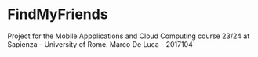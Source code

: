 # FindMyFriends
 Project for the Mobile Appplications and Cloud Computing course 23/24 at Sapienza - University of Rome.
 Marco De Luca - 2017104
